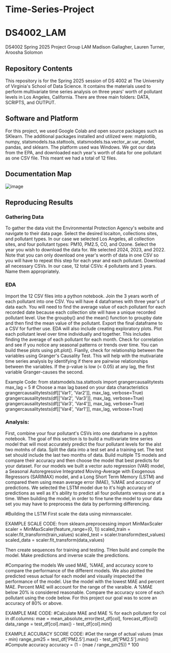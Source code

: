 # Time-Series-Project
# DS4002_LAM
DS4002 Spring 2025 Project Group LAM
Madison Gallagher, Lauren Turner, Aroosha Solomon

## Repository Contents
This repository is for the Spring 2025 session of DS 4002 at The University of Virginia's School of Data Science. It contains the materials used to perform multivariate time series analysis on three years' worth of pollutant levels in Los Angeles, California. There are three main folders: DATA, SCRIPTS, and OUTPUT.

## Software and Platform
For this project, we used Google Colab and open source packages such as SKlearn. 
The additional packages installed and utilized were: matplotlib, numpy, statsmodels.tsa.stattools, statsmodels.tsa.vector_ar.var_model, pandas, and sklearn. The platform used was Windows. 
We got our data from the EPA, and downloaded each year's worth of data for one pollutant as one CSV file. This meant we had a total of 12 files. 

## Documentation Map
![image](https://github.com/user-attachments/assets/bf78873a-402a-4e0d-b8ba-fa851ac0c64c)



## Reproducing Results
### Gathering Data
To gather the data visit the Environmental Protection Agency's website and navigate to their data page. Select the desired locaiton, collections sites, and pollutant types. In our case we selected Los Angeles, all collection sites, and four pollutant types: PM10, PM2.5, CO, and Ozone. Select the year you wish to download the data for. We selected 2024, 2023, and 2022. Note that you can only download one year's worth of data in one CSV so you will have to repeat this step for each year and each pollutant. Download all necessary CSVs. In our case, 12 total CSVs: 4 pollutants and 3 years. Name them appropriately.

### EDA
Import the 12 CSV files into a python notebook. Join the 3 years worth of each pollutant into one CSV. You will have 4 dataframes with three year's of data each. You will need to find the average value of each pollutant for each recorded date because each collection site will have a unique recorded pollutant level. Use the groupby() and the mean() function to groupby date and then find the mean value of the pollutant. Export the final dataframe to a CSV for further use.
EDA will also include creating exploratory plots. Plot each pollutant level over time individually and together. This includes finding the average of each pollutant for each month. Check for correlation and see if you notice any seasonal patterns or trends over time. You can build these plots using plt.plot().
Fianlly, check for relationship between the variables using Granger's Causality Test. This will help with the mutivariate time series analysis by identifying if there are pairwise relationships between the variables. If the p-value is low (< 0.05) at any lag, the first variable Granger-causes the second.

Example Code:
from statsmodels.tsa.stattools import grangercausalitytests
max_lag = 5  # Choose a max lag based on your data characteristics
grangercausalitytests(df[['Var1', 'Var2']], max_lag, verbose=True)
grangercausalitytests(df[['Var2', 'Var3']], max_lag, verbose=True)
grangercausalitytests(df[['Var3', 'Var4']], max_lag, verbose=True)
grangercausalitytests(df[['Var4', 'Var1']], max_lag, verbose=True)


### Analysis: 

First, combine your four pollutant's CSVs into one dataframe in a pyhton notebook. The goal of this section is to build a multivariate time series model that will most accurately predict the four pollutant levels for the alst two motnhs of data. Split the data into a test set and a training set. The test set should include the last two months of data. 
Build multiple TS models and compare their accuracy and then choose the model that best predicts for your dataset. For our models we built a vector auto regression (VAR) model, a Seasonal Autoregressive Integrated Moving-Average with Exogenous Regressors (SARIMAX) model, and a Long Short Term Memory (LSTM) and compared them using mean average error (MAE), %MAE and accuracy of predictions. We selected the LSTM model due to it's high accuracy of predictions as well as it's ability to predict all four pollutants versus one at a time.
When building the model, in order to fine tune the model to your data set you may have to preprocess the data by performing differencing. 

#Building the LSTM
First scale the data using minmaxscaler. 

EXAMPLE SCALE CODE:
from sklearn.preprocessing import MinMaxScaler
scaler = MinMaxScaler(feature_range=(0, 1))
scaled_train = scaler.fit_transform(train_values)
scaled_test = scaler.transform(test_values)
scaled_data = scaler.fit_transform(data_values)

Then create sequences for training and testing. THen build and compile the model. Make predictions and inverse scale the predictions. 


#Comparing the models
We used MAE, %MAE, and accuracy score to compare the performance of the different models. We also plotted the predicted vesus actual for each model and visually inspected the performance of the model. Use the model with the lowest MAE and percent MAE. Percent MAE will account for the range of the varaible. A %MAE below 20% is considered reasonable. Compare the accuracy score of each pollutant using the code below. For this project our goal was to score an accuracy of 80% or above.

EXAMPLE MAE CODE:
#Calculate MAE and MAE % for each pollutant
for col in df.columns:
    mae = mean_absolute_error(test_df[col], forecast_df[col])
    data_range = test_df[col].max() - test_df[col].min()

EXAMPLE ACCURACY SCORE CODE:
#Get the range of actual values (max - min)
range_pm25 = test_df['PM2.5'].max() - test_df['PM2.5'].min()
#Compute accuracy
accuracy = (1 - (mae / range_pm25)) * 100




